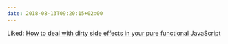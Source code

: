 ```yaml
---
date: 2018-08-13T09:20:15+02:00
---
```


Liked: [How to deal with dirty side effects in your pure functional JavaScript](https://jrsinclair.com/articles/2018/how-to-deal-with-dirty-side-effects-in-your-pure-functional-javascript/)
